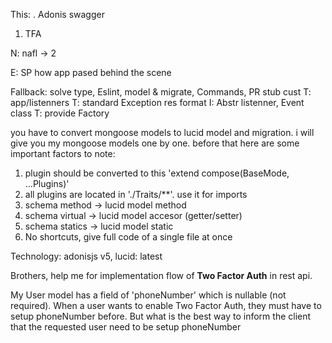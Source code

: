 This: 
. Adonis swagger
1. TFA

N: nafl -> 2

E: SP how app pased behind the scene

Fallback: solve type, Eslint, model & migrate, Commands, PR stub cust
T: app/listenners
T: standard Exception res format
I: Abstr listenner, Event class
T: provide Factory


you have to convert mongoose models to lucid model and migration. i will give you my mongoose models
one by one. before that here are some important factors to note:

1. plugin should be converted to this 'extend compose(BaseMode, ...Plugins)'
2. all plugins are located in './Traits/\*\*'. use it for imports
3. schema method -> lucid model method
4. schema virtual -> lucid model accesor (getter/setter)
5. schema statics -> lucid model static
6. No shortcuts, give full code of a single file at once

Technology: adonisjs v5, lucid: latest



Brothers, help me for implementation flow of **Two Factor Auth** in rest api.

My User model has a field of 'phoneNumber' which is nullable (not required).
When a user wants to enable Two Factor Auth, they must have to setup phoneNumber before.
But what is the best way to inform the client that the requested user need to be setup phoneNumber 
